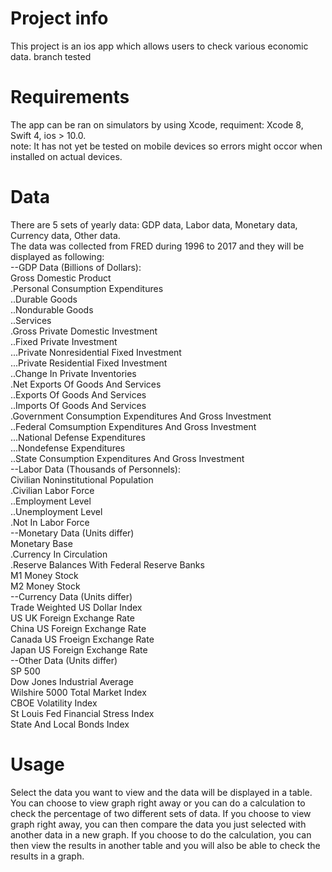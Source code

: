 # Project info

This project is an ios app which allows users to check various economic data.
branch tested

# Requirements

The app can be ran on simulators by using Xcode, requiment: Xcode 8, Swift 4, ios > 10.0.  
note: It has not yet be tested on mobile devices so errors might occor when installed on actual devices.

# Data

There are 5 sets of yearly data: GDP data, Labor data, Monetary data, Currency data, Other data.  
The data was collected from FRED during 1996 to 2017 and they will be displayed as following:  
--GDP Data (Billions of Dollars):  
Gross Domestic Product  
.Personal Consumption Expenditures  
..Durable Goods  
..Nondurable Goods  
..Services  
.Gross Private Domestic Investment  
..Fixed Private Investment  
...Private Nonresidential Fixed Investment  
...Private Residential Fixed Investment  
..Change In Private Inventories  
.Net Exports Of Goods And Services  
..Exports Of Goods And Services  
..Imports Of Goods And Services  
.Government Consumption Expenditures And Gross Investment  
..Federal Comsumption Expenditures And Gross Investment  
...National Defense Expenditures  
...Nondefense Expenditures  
..State Consumption Expenditures And Gross Investment  
--Labor Data (Thousands of Personnels):  
Civilian Noninstitutional Population  
.Civilian Labor Force  
..Employment Level  
..Unemployment Level  
.Not In Labor Force  
--Monetary Data (Units differ)  
Monetary Base  
.Currency In Circulation  
.Reserve Balances With Federal Reserve Banks  
M1 Money Stock  
M2 Money Stock  
--Currency Data (Units differ)  
Trade Weighted US Dollar Index  
US UK Foreign Exchange Rate  
China US Foreign Exchange Rate  
Canada US Froeign Exchange Rate  
Japan US Foreign Exchange Rate  
--Other Data (Units differ)  
SP 500  
Dow Jones Industrial Average  
Wilshire 5000 Total Market Index  
CBOE Volatility Index  
St Louis Fed Financial Stress Index  
State And Local Bonds Index  

# Usage

Select the data you want to view and the data will be displayed in a table.
You can choose to view graph right away or you can do a calculation to check the percentage of two different sets of data.
If you choose to view graph right away, you can then compare the data you just selected with another data in a new graph.
If you choose to do the calculation, you can then view the results in another table and you will also be able to check the results in a graph.
